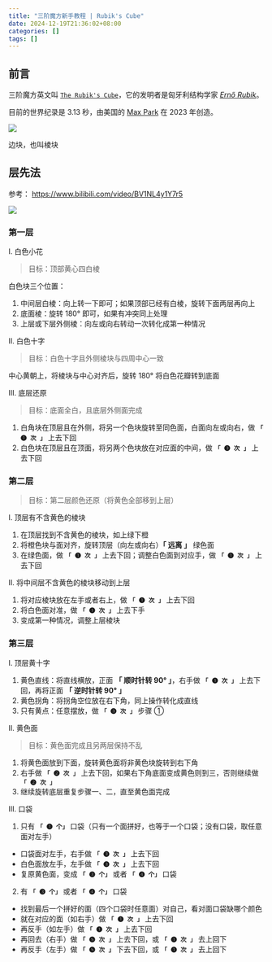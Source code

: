 ```yaml
---
title: "三阶魔方新手教程 | Rubik's Cube"
date: 2024-12-19T21:36:02+08:00
categories: []
tags: []
---
```


## 前言
三阶魔方英文叫 [`The Rubik's Cube`](https://en.wikipedia.org/wiki/Rubik's_Cube)，它的发明者是匈牙利结构学家 [*Ernő Rubik*](https://en.wikipedia.org/wiki/Ern%C5%91_Rubik)。

目前的世界纪录是 3.13 秒，由美国的 [Max Park](https://en.wikipedia.org/wiki/Max_Park) 在 2023 年创造。

![](https://ryder-1252249141.cos.ap-shanghai.myqcloud.com/uPic/2024-12-21-IVqEsP-e9YXdy.png)

边块，也叫棱块

## 层先法

参考： https://www.bilibili.com/video/BV1NL4y1Y7r5

![](https://ryder-1252249141.cos.ap-shanghai.myqcloud.com/uPic/2024-12-21-9xTAYV-GZrrKD.png)

### 第一层

I. 白色小花

> 目标：顶部黄心四白棱

白色块三个位置：

1. 中间层白棱：向上转一下即可；如果顶部已经有白棱，旋转下面两层再向上
2. 底面棱：旋转 180° 即可，如果有冲突同上处理
3. 上层或下层外侧棱：向左或向右转动一次转化成第一种情况

II. 白色十字

> 目标：白色十字且外侧棱块与四周中心一致

中心黄朝上，将棱块与中心对齐后，旋转 180° 将白色花瓣转到底面

III. 底层还原

> 目标：底面全白，且底层外侧面完成

1. 白角块在顶层且在外侧，将另一个色块旋转至同色面，白面向左或向右，做 **`「 ❶ 次 」`** 上去下回
2. 白色块在顶层且在顶面，将另两个色块放在对应面的中间，做 **`「 ❸ 次 」`** 上去下回

### 第二层

> 目标：第二层颜色还原（将黄色全部移到上层）

I. 顶层有不含黄色的棱块

1. 在顶层找到不含黄色的棱块，如上绿下橙
2. 将橙色块与面对齐，旋转顶层（向左或向右）**「 远离 」**</u> 绿色面
3. 在绿色面，做 **`「 ❶ 次 」`** 上去下回；调整白色面到对应手，做 **`「 ❶ 次 」`** 上去下回

II. 将中间层不含黄色的棱块移动到上层

1. 将对应棱块放在左手或者右上，做 **`「 ❶ 次 」`** 上去下回
2. 将白色面对准，做 **`「 ❶ 次 」`** 上去下手
3. 变成第一种情况，调整上层棱块

### 第三层

I. 顶层黄十字

1. 黄色直线：将直线横放，正面 **「 顺时针转 90° 」**，右手做 **`「 ❶ 次 」`** 上去下回，再将正面 **「 逆时针转 90° 」**
2. 黄色拐角：将拐角空位放在右下角，同上操作转化成直线
3. 只有黄点：任意摆放，做 **`「 ❸ 次 」`** 步骤 ①

II. 黄色面

> 目标：黄色面完成且另两层保持不乱

1. 将黄色面放到下面，旋转黄色面将非黄色块旋转到右下角
2. 右手做 **`「 ❷ 次 」`** 上去下回，如果右下角底面变成黄色则到三，否则继续做 **`「 ❷ 次 」`**
3. 继续旋转底层重复步骤一、二，直至黄色面完成

III. 口袋

1. 只有 **`「 ❶ 个」`** 口袋（只有一个面拼好，也等于一个口袋；没有口袋，取任意面对左手）
  * 口袋面对左手，右手做 **`「 ❸ 次 」`** 上去下回
  * 白色面放左手，左手做 **`「 ❸ 次 」`** 上去下回
  * 复原黄色面，变成 **`「 ❸ 个」`** 或者 **`「 ❹ 个」`** 口袋
2. 有 **`「 ❸ 个」`** 或者 **`「 ❹ 个」`** 口袋
  * 找到最后一个拼好的面（四个口袋时任意面）对自己，看对面口袋缺哪个颜色
  * 就在对应的面（如右手）做 **`「 ❶ 次 」`** 上去下回
  * 再反手（如左手）做 **`「 ❶ 次 」`** 上去下回
  * 再回去（右手）做 **`「 ❺ 次 」`** 上去下回，或 **`「 ❶ 次 」`** 去上回下
  * 再反手（左手）做 **`「 ❺ 次 」`** 下去下回，或 **`「 ❶ 次 」`** 去上回下

